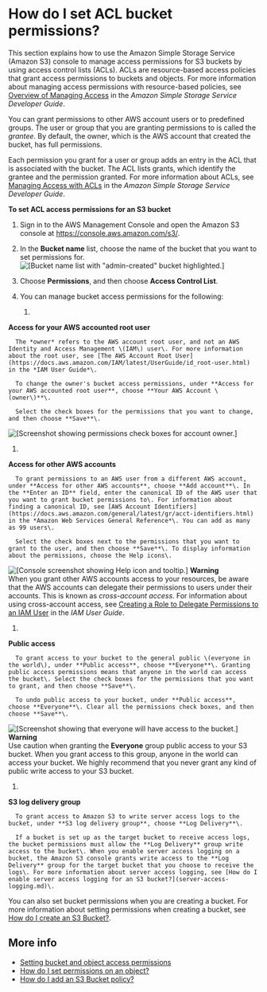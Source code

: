 # How do I set ACL bucket permissions?<a name="set-bucket-permissions"></a>

This section explains how to use the Amazon Simple Storage Service \(Amazon S3\) console to manage access permissions for S3 buckets by using access control lists \(ACLs\)\. ACLs are resource\-based access policies that grant access permissions to buckets and objects\. For more information about managing access permissions with resource\-based policies, see [Overview of Managing Access](https://docs.aws.amazon.com/AmazonS3/latest/dev/access-control-overview.html) in the *Amazon Simple Storage Service Developer Guide*\.

You can grant permissions to other AWS account users or to predefined groups\. The user or group that you are granting permissions to is called the *grantee*\. By default, the owner, which is the AWS account that created the bucket, has full permissions\.

Each permission you grant for a user or group adds an entry in the ACL that is associated with the bucket\. The ACL lists grants, which identify the grantee and the permission granted\. For more information about ACLs, see [Managing Access with ACLs](https://docs.aws.amazon.com/AmazonS3/latest/dev/S3_ACLs_UsingACLs.html) in the *Amazon Simple Storage Service Developer Guide*\.

**To set ACL access permissions for an S3 bucket**

1. Sign in to the AWS Management Console and open the Amazon S3 console at [https://console\.aws\.amazon\.com/s3/](https://console.aws.amazon.com/s3/)\.

1. In the **Bucket name** list, choose the name of the bucket that you want to set permissions for\.  
![\[Bucket name list with "admin-created" bucket highlighted.\]](http://docs.aws.amazon.com/AmazonS3/latest/user-guide/images/choose-bucket-name.png)

1. Choose **Permissions**, and then choose **Access Control List**\.

1. You can manage bucket access permissions for the following: 

   1. 

**Access for your AWS accounted root user**

      The *owner* refers to the AWS account root user, and not an AWS Identity and Access Management \(IAM\) user\. For more information about the root user, see [The AWS Account Root User](https://docs.aws.amazon.com/IAM/latest/UserGuide/id_root-user.html) in the *IAM User Guide*\.

      To change the owner's bucket access permissions, under **Access for your AWS accounted root user**, choose **Your AWS Account \(owner\)**\.

      Select the check boxes for the permissions that you want to change, and then choose **Save**\.  
![\[Screenshot showing permissions check boxes for account owner.\]](http://docs.aws.amazon.com/AmazonS3/latest/user-guide/images/bucket-permissions-owner.png)

   1. 

**Access for other AWS accounts**

      To grant permissions to an AWS user from a different AWS account, under **Access for other AWS accounts**, choose **Add account**\. In the **Enter an ID** field, enter the canonical ID of the AWS user that you want to grant bucket permissions to\. For information about finding a canonical ID, see [AWS Account Identifiers](https://docs.aws.amazon.com/general/latest/gr/acct-identifiers.html) in the *Amazon Web Services General Reference*\. You can add as many as 99 users\.

      Select the check boxes next to the permissions that you want to grant to the user, and then choose **Save**\. To display information about the permissions, choose the Help icons\.   
![\[Console screenshot showing Help icon and tooltip.\]](http://docs.aws.amazon.com/AmazonS3/latest/user-guide/images/bucket-permissions-add-user.png)
**Warning**  
When you grant other AWS accounts access to your resources, be aware that the AWS accounts can delegate their permissions to users under their accounts\. This is known as *cross\-account access*\. For information about using cross\-account access, see [ Creating a Role to Delegate Permissions to an IAM User](https://docs.aws.amazon.com/IAM/latest/UserGuide/id_roles_create_for-user.html) in the *IAM User Guide*\. 

   1. 

**Public access**

      To grant access to your bucket to the general public \(everyone in the world\), under **Public access**, choose **Everyone**\. Granting public access permissions means that anyone in the world can access the bucket\. Select the check boxes for the permissions that you want to grant, and then choose **Save**\. 

      To undo public access to your bucket, under **Public access**, choose **Everyone**\. Clear all the permissions check boxes, and then choose **Save**\.  
![\[Screenshot showing that everyone will have access to the bucket.\]](http://docs.aws.amazon.com/AmazonS3/latest/user-guide/images/bucket-permissions-public.png)
**Warning**  
Use caution when granting the **Everyone** group public access to your S3 bucket\. When you grant access to this group, anyone in the world can access your bucket\. We highly recommend that you never grant any kind of public write access to your S3 bucket\.

   1. 

**S3 log delivery group**

      To grant access to Amazon S3 to write server access logs to the bucket, under **S3 log delivery group**, choose **Log Delivery**\.

      If a bucket is set up as the target bucket to receive access logs, the bucket permissions must allow the **Log Delivery** group write access to the bucket\. When you enable server access logging on a bucket, the Amazon S3 console grants write access to the **Log Delivery** group for the target bucket that you choose to receive the logs\. For more information about server access logging, see [How do I enable server access logging for an S3 bucket?](server-access-logging.md)\.

You can also set bucket permissions when you are creating a bucket\. For more information about setting permissions when creating a bucket, see [How do I create an S3 Bucket?](create-bucket.md)\. 

## More info<a name="set-bucket-permissions-moreinfo"></a>
+  [Setting bucket and object access permissions](set-permissions.md)
+ [How do I set permissions on an object?](set-object-permissions.md)
+ [How do I add an S3 Bucket policy?](add-bucket-policy.md)